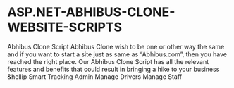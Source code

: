 # ASP.NET-ABHIBUS-CLONE-WEBSITE-SCRIPTS
Abhibus Clone Script Abhibus Clone wish to be one or other way the same and if you want to start a site just as same as “Abhibus.com”, then you have reached the right place. Our Abhibus Clone Script has all the relevant features and benefits that could result in bringing a hike to your business &amp;hellip
Smart Tracking
Admin
Manage Drivers
Manage Staff
